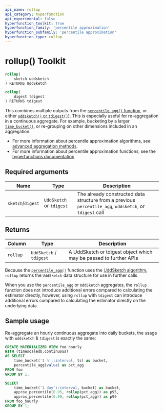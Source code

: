 ```yaml
---
api_name: rollup
api_category: hyperfunction
api_experimental: false
hyperfunction_toolkit: true
hyperfunction_family: 'percentile approximation'
hyperfunction_subfamily: 'percentile approximation'
hyperfunction_type: rollup
---
```


# rollup()  <tag type="toolkit">Toolkit</tag>

```SQL
rollup(
    sketch uddsketch
) RETURNS UddSketch
```
```SQL
rollup(
    digest tdigest
) RETURNS tdigest
```

This combines multiple outputs from the
[`percentile_agg()` function][percentile_agg], or either
[`uddsketch()` or `tdigest()`][advanced-agg]). This is especially useful for
re-aggregation in a continuous aggregate. For example, bucketing by a larger
[`time_bucket()`][time_bucket], or re-grouping on other dimensions included in
an aggregation.

*   For more information about percentile approximation algorithms, see
    [advanced aggregation methods][advanced-agg].
*   For more information about percentile approximation functions, see the
    [hyperfunctions documentation][hyperfunctions-percentile-approx].

## Required arguments

|Name|Type|Description|
|-|-|-|
|`sketch`/`digest`|`UddSketch` or `tdigest`|The already constructed data structure from a previous `percentile_agg`, `uddsketch`, or `tdigest` call|

## Returns

|Column|Type|Description|
|---|---|---|
|`rollup`|`UddSketch` / `tdigest`|A UddSketch or tdigest object which may be passed to further APIs|

Because the [`percentile_agg()`][percentile_agg] function uses the [UddSketch
algorithm][advanced-agg], `rollup` returns the `UddSketch` data structure for
use in further calls.

When you use the `percentile_agg` or `UddSketch` aggregates, the `rollup`
function does not introduce additional errors compared to calculating the
estimator directly, however, using `rollup` with `tdigest` can introduce
additional errors compared to calculating the estimator directly on the
underlying data.

## Sample usage
Re-aggregate an hourly continuous aggregate into daily buckets, the usage with
`uddsketch` & `tdigest` is exactly the same:
```SQL
CREATE MATERIALIZED VIEW foo_hourly
WITH (timescaledb.continuous)
AS SELECT
    time_bucket('1 h'::interval, ts) as bucket,
    percentile_agg(value) as pct_agg
FROM foo
GROUP BY 1;

SELECT
    time_bucket('1 day'::interval, bucket) as bucket,
    approx_percentile(0.95, rollup(pct_agg)) as p95,
    approx_percentile(0.99, rollup(pct_agg)) as p99
FROM foo_hourly
GROUP BY 1;
```

[percentile_agg]: /hyperfunctions/percentile-approximation/percentile_agg/
[advanced-agg]: /timescaledb/:currentVersion:/how-to-guides/hyperfunctions/percentile-approx/advanced-agg/
[time_bucket]: /hyperfunctions/time_bucket/
[hyperfunctions-percentile-approx]: timescaledb/:currentVersion:/how-to-guides/hyperfunctions/percentile-approx/
